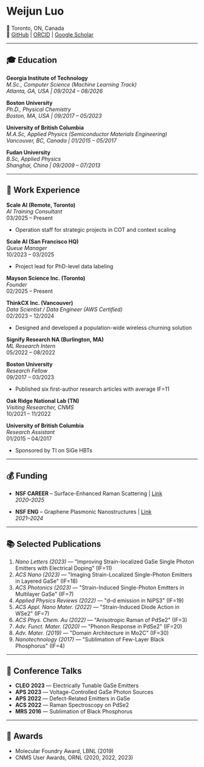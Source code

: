 # Weijun Luo

📍 Toronto, ON, Canada  
🔗 [GitHub](https://github.com/arenasluo) | [ORCID](https://orcid.org/0000-0002-6048-5164) | [Google Scholar](https://scholar.google.ca/citations?user=-ws6WvsAAAAJ&hl=en)

---

## 🎓 Education

**Georgia Institute of Technology**  
*M.Sc., Computer Science (Machine Learning Track)*  
_Atlanta, GA, USA | 09/2024 – 08/2026_

**Boston University**  
*Ph.D., Physical Chemistry*  
_Boston, MA, USA | 09/2017 – 05/2023_

**University of British Columbia**  
*M.A.Sc, Applied Physics (Semiconductor Materials Engineering)*  
_Vancouver, BC, Canada | 01/2015 – 05/2017_

**Fudan University**  
*B.Sc, Applied Physics*  
_Shanghai, China | 09/2009 – 07/2013_

---

## 💼 Work Experience

**Scale AI (Remote, Toronto)**  
*AI Training Consultant*  
03/2025 – Present  
- Operation staff for strategic projects in COT and context scaling

**Scale AI (San Francisco HQ)**  
*Queue Manager*  
10/2023 – 03/2025  
- Project lead for PhD-level data labeling

**Mayson Science Inc. (Toronto)**  
*Founder*  
02/2025 – Present

**ThinkCX Inc. (Vancouver)**  
*Data Scientist / Data Engineer (AWS Certified)*  
02/2023 – 12/2024  
- Designed and developed a population-wide wireless churning solution

**Signify Research NA (Burlington, MA)**  
*ML Research Intern*  
05/2022 – 08/2022

**Boston University**  
*Research Fellow*  
09/2017 – 03/2023  
- Published six first-author research articles with average IF=11

**Oak Ridge National Lab (TN)**  
*Visiting Researcher, CNMS*  
10/2021 – 11/2022

**University of British Columbia**  
*Research Assistant*  
01/2015 – 04/2017  
- Sponsored by TI on SiGe HBTs

---

## 💰 Funding

- **NSF CAREER** – Surface-Enhanced Raman Scattering | [Link](https://app.dimensions.ai/details/grant/grant.8966022)  
  *2020–2025*

- **NSF ENG** – Graphene Plasmonic Nanostructures | [Link](https://app.dimensions.ai/details/grant/grant.970547)  
  *2021–2024*

---

## 📚 Selected Publications

1. *Nano Letters (2023)* — "Improving Strain-localized GaSe Single Photon Emitters with Electrical Doping" (IF=11)  
2. *ACS Nano (2023)* — "Imaging Strain-Localized Single-Photon Emitters in Layered GaSe" (IF=18)  
3. *ACS Photonics (2023)* — "Strain-Induced Single-Photon Emitters in Multilayer GaSe" (IF=7)  
4. *Applied Physics Reviews (2022)* — "d–d emission in NiPS3" (IF=19)  
5. *ACS Appl. Nano Mater. (2022)* — "Strain-Induced Diode Action in WSe2" (IF=7)  
6. *ACS Phys. Chem. Au (2022)* — "Anisotropic Raman of PdSe2" (IF=3)  
7. *Adv. Funct. Mater. (2020)* — "Phonon Response in PdSe2" (IF=20)  
8. *Adv. Mater. (2019)* — "Domain Architecture in Mo2C" (IF=30)  
9. *Nanotechnology (2017)* — "Sublimation of Few-Layer Black Phosphorus" (IF=4)

---

## 🎤 Conference Talks

- **CLEO 2023** — Electrically Tunable GaSe Emitters  
- **APS 2023** — Voltage-Controlled GaSe Photon Sources  
- **APS 2022** — Defect-Related Emitters in GaSe  
- **ACS 2022** — Raman Spectroscopy on PdSe2  
- **MRS 2016** — Sublimation of Black Phosphorus

---

## 🏅 Awards

- Molecular Foundry Award, LBNL (2019)  
- CNMS User Awards, ORNL (2020, 2022, 2023)
